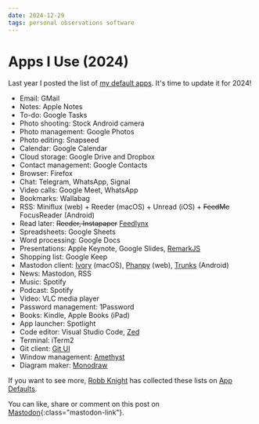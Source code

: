 ```yaml
---
date: 2024-12-29
tags: personal observations software
---
```


# Apps I Use (2024)

Last year I posted the list of [my default apps](/2023/default-apps). It's time to update it for 2024!

- Email: GMail
- Notes: Apple Notes
- To-do: Google Tasks
- Photo shooting: Stock Android camera
- Photo management: Google Photos
- Photo editing: Snapseed
- Calendar: Google Calendar
- Cloud storage: Google Drive and Dropbox
- Contact management: Google Contacts
- Browser: Firefox
- Chat: Telegram, WhatsApp, Signal
- Video calls: Google Meet, WhatsApp
- Bookmarks: Wallabag
- RSS: Miniflux (web) + Reeder (macOS) + Unread (iOS) + ~~FeedMe~~ FocusReader (Android)
- Read later: ~~Reeder, Instapaper~~ [Feedlynx](https://github.com/wezm/feedlynx/)
- Spreadsheets: Google Sheets
- Word processing: Google Docs
- Presentations: Apple Keynote, Google Slides, [RemarkJS](https://remarkjs.com)
- Shopping list: Google Keep
- Mastodon client: [Ivory](https://tapbots.com/ivory) (macOS), [Phanpy](https://phanpy.social) (web), [Trunks](https://trunks.social) (Android)
- News: Mastodon, RSS
- Music: Spotify
- Podcast: Spotify
- Video: VLC media player
- Password management: 1Password
- Books: Kindle, Apple Books (iPad)
- App launcher: Spotlight
- Code editor: Visual Studio Code, [Zed](https://zed.dev/)
- Terminal: iTerm2
- Git client: [Git UI](https://github.com/Extrawurst/gitui)
- Window management: [Amethyst](https://ianyh.com/amethyst/)
- Diagram maker: [Monodraw](https://monodraw.helftone.com/)

If you want to see more, [Robb Knight](https://social.lol/@robb) has collected these lists on [App Defaults](https://defaults.rknight.me/).

You can like, share or comment on this post on [Mastodon](https://fantastic.earth/@abnv/113736601613858852){:class="mastodon-link"}.
